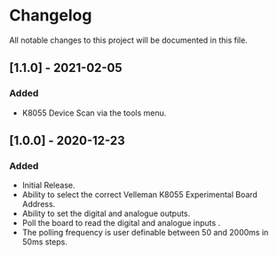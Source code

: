 # Changelog
All notable changes to this project will be documented in this file.

## [1.1.0] - 2021-02-05
### Added
- K8055 Device Scan via the tools menu.

## [1.0.0] - 2020-12-23
### Added
- Initial Release.
- Ability to select the correct Velleman K8055 Experimental Board Address.
- Ability to set the digital and analogue outputs.
- Poll the board to read the digital and analogue inputs .
- The polling frequency is user definable between 50 and 2000ms in 50ms steps.


